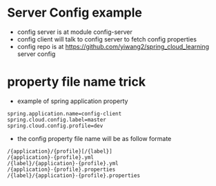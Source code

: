 # Server Config example
- config server is at module config-server
- config client will talk to config server to fetch config properties
- config repo is at https://github.com/yiwang2/spring_cloud_learning server config

# property file name trick

- example of spring application property 

```
spring.application.name=config-client
spring.cloud.config.label=master
spring.cloud.config.profile=dev
```
- the config property file name will be as follow formate 
```
/{application}/{profile}[/{label}]
/{application}-{profile}.yml
/{label}/{application}-{profile}.yml
/{application}-{profile}.properties
/{label}/{application}-{profile}.properties
```
